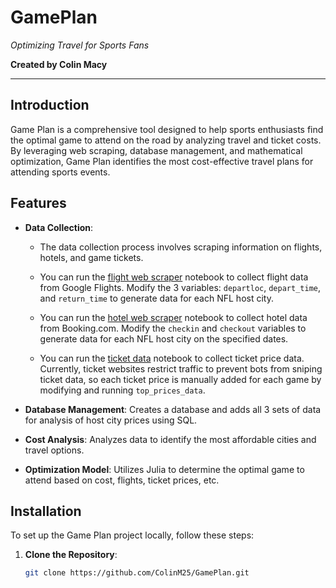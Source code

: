 # GamePlan

*Optimizing Travel for Sports Fans*

**Created by Colin Macy**

---

## Introduction

Game Plan is a comprehensive tool designed to help sports enthusiasts find the optimal game to attend on the road by analyzing travel and ticket costs. By leveraging web scraping, database management, and mathematical optimization, Game Plan identifies the most cost-effective travel plans for attending sports events.

## Features

- **Data Collection**:
    - The data collection process involves scraping information on flights, hotels, and game tickets. 

    - You can run the [flight web scraper](./flight_webscraper.ipynb) notebook to collect flight data from Google Flights. Modify the 3 variables: `departloc`, `depart_time`, and `return_time` to generate data for each NFL host city.

    - You can run the [hotel web scraper](./hotel_webscraper.ipynb) notebook to collect hotel data from Booking.com. Modify the `checkin` and `checkout` variables to generate data for each NFL host city on the specified dates.

    - You can run the [ticket data](./ticket_data.ipynb) notebook to collect ticket price data. Currently, ticket websites restrict traffic to prevent bots from sniping ticket data, so each ticket price is manually added for each game by modifying and running `top_prices_data`.

- **Database Management**: Creates a database and adds all 3 sets of data for analysis of host city prices using SQL.
- **Cost Analysis**: Analyzes data to identify the most affordable cities and travel options.
- **Optimization Model**: Utilizes Julia to determine the optimal game to attend based on cost, flights, ticket prices, etc.

## Installation

To set up the Game Plan project locally, follow these steps:

1. **Clone the Repository**:
   ```bash
   git clone https://github.com/ColinM25/GamePlan.git